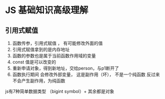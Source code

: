 #  JS 基础知识高级理解

## 引用式赋值

1. 函数传参，引用式赋值 ， 有可能修改外面的值
2. 引用式赋值拿到的是内存地址
3. 函数的参数也是属于当前函数作用域的变量
4. const 值是可以改变的
5. 重新申请对象，得到新地址，交给person，与p1断开了
6. 函数执行期间 会修改外部变量， 这是副作用（坏）， 不是一个纯函数
    反过来不会产生副作用，为纯函数


js有7种简单数据类型 （bigint symbol）+ 其余都是对象